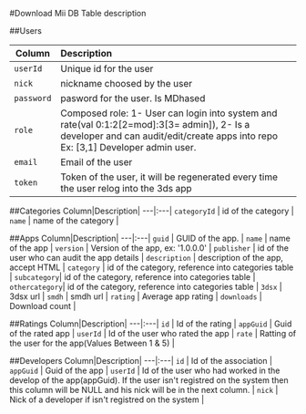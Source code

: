 #Download Mii DB Table description

##Users

Column|Description|
---|:---|
`userId`|Unique id for the user|
`nick` | nickname choosed by the user|
`password` | pasword for the user. Is MDhased|
`role` | Composed role: 1- User can login into system and rate(val 0:1:2[2=mod]:3[3= admin]), 2- Is a developer and can audit/edit/create apps into repo Ex: [3,1] Developer admin user.|
`email` | Email of the user |
`token` | Token of the user, it will be regenerated every time the user relog into the 3ds app |

##Categories
Column|Description|
---|:---|
`categoryId` | id of the category |
`name` | name of the category |

##Apps
Column|Description|
---|:---|
`guid` | GUID of the app. |
`name` | name of the app |
`version` | Version of the app, ex: '1.0.0.0' |
`publisher` | id of the user who can audit the app details |
`description` | description  of the app, accept HTML |
`category` | id of the category, reference into categories table |
`subcategory`| id of the category, reference into categories table |
`othercategory`| id of the category, reference into categories table |
`3dsx` | 3dsx url |
`smdh` | smdh url |
`rating` | Average app rating |
`downloads` | Download count |

##Ratings
Column|Description|
---|:---|
`id` | Id of the rating |
`appGuid` | Guid of the rated app |
`userId` | Id of the user who rated the app |
`rate` | Ratting of the user for the app(Values Between 1 & 5) |

##Developers
Column|Description|
---|:---|
`id` | Id of the association |
`appGuid` | Guid of the app |
`userId` | Id of the user who had worked in the develop of the app(appGuid). If the user isn't registred on the system then this column will be NULL and his nick will be in the next column. |
`nick` | Nick of a developer if isn't registred on the system |


